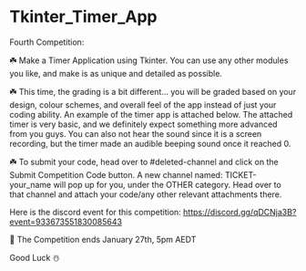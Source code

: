 # Tkinter_Timer_App

Fourth Competition:

☘️ Make a Timer Application using Tkinter. You can use any other modules you like, and make is as unique and detailed as possible. 

☘️ This time, the grading is a bit different... you will be graded based on your design, colour schemes, and overall feel of the app instead of just your coding ability. An example of the timer app is attached below. The attached timer is very basic, and we definitely expect something more advanced from you guys. You can also not hear the sound since it is a screen recording, but the timer made an audible beeping sound once it reached 0.

☘️ To submit your code, head over to #deleted-channel and click on the Submit Competition Code button. A new channel named: TICKET-your_name will pop up for you, under the OTHER  category. Head over to that channel and attach your code/any other relevant attachments there. 

Here is the discord event for this competition: https://discord.gg/qDCNja3B?event=933673551830085643

🍁 The Competition ends January 27th, 5pm AEDT

Good Luck ☃️  
